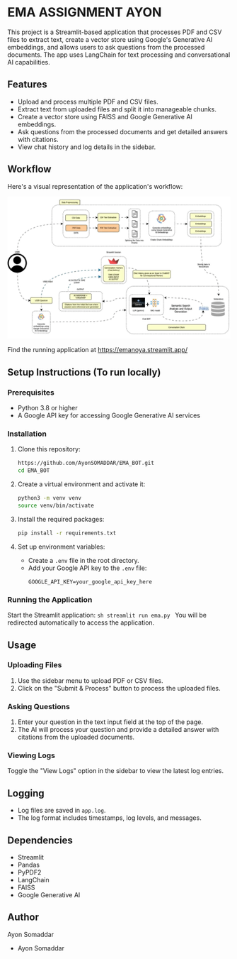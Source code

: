 # EMA ASSIGNMENT AYON

This project is a Streamlit-based application that processes PDF and CSV files to extract text, create a vector store using Google's Generative AI embeddings, and allows users to ask questions from the processed documents. The app uses LangChain for text processing and conversational AI capabilities.

## Features

- Upload and process multiple PDF and CSV files.
- Extract text from uploaded files and split it into manageable chunks.
- Create a vector store using FAISS and Google Generative AI embeddings.
- Ask questions from the processed documents and get detailed answers with citations.
- View chat history and log details in the sidebar.

## Workflow

Here's a visual representation of the application's workflow:

![EMA_ASSIGNMENT_AYON Workflow](Flow.gif)

Find the running application at https://emanoya.streamlit.app/

## Setup Instructions (To run locally)

### Prerequisites

- Python 3.8 or higher
- A Google API key for accessing Google Generative AI services

### Installation

1. Clone this repository:
    ```sh
    https://github.com/AyonSOMADDAR/EMA_BOT.git
    cd EMA_BOT
    ```

2. Create a virtual environment and activate it:
    ```sh
    python3 -m venv venv
    source venv/bin/activate
    ```

3. Install the required packages:
    ```sh
    pip install -r requirements.txt
    ```

4. Set up environment variables:
    - Create a `.env` file in the root directory.
    - Add your Google API key to the `.env` file:
        ```env
        GOOGLE_API_KEY=your_google_api_key_here
        ```

### Running the Application

Start the Streamlit application:
    ```sh
    streamlit run ema.py
    ```
You will be redirected automatically to access the application.

## Usage

### Uploading Files

1. Use the sidebar menu to upload PDF or CSV files.
2. Click on the "Submit & Process" button to process the uploaded files.

### Asking Questions

1. Enter your question in the text input field at the top of the page.
2. The AI will process your question and provide a detailed answer with citations from the uploaded documents.

### Viewing Logs

Toggle the "View Logs" option in the sidebar to view the latest log entries.

## Logging

- Log files are saved in `app.log`.
- The log format includes timestamps, log levels, and messages.

## Dependencies

- Streamlit
- Pandas
- PyPDF2
- LangChain
- FAISS
- Google Generative AI

## Author
Ayon Somaddar

- Ayon Somaddar

